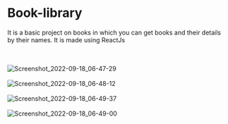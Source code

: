 # Book-library
It is a basic project on books in which you can get books and their details by their names. It is made using ReactJs<br><br><br>


![Screenshot_2022-09-18_06-47-29](https://user-images.githubusercontent.com/96379277/190898783-27b87606-afdf-491d-8a61-4ea80488e01f.png)<br><br>
![Screenshot_2022-09-18_06-48-12](https://user-images.githubusercontent.com/96379277/190898787-112fcec2-b4ee-4ed8-a181-44a826abd4bd.png)<br><br>
![Screenshot_2022-09-18_06-49-37](https://user-images.githubusercontent.com/96379277/190898788-0bea0287-10ae-4f59-af65-dcae57c20afc.png)<br><br>
![Screenshot_2022-09-18_06-49-00](https://user-images.githubusercontent.com/96379277/190898790-ca63ef65-36c3-49fc-bb13-99c6aec74f83.png)
